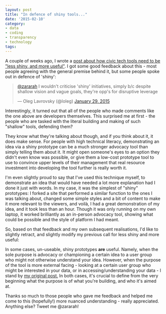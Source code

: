 ```yaml
---
layout: post
title: "In defence of shiny tools..."
date: '2015-02-10'
category:
- data
- coding
- transparency
- technology
tags:
---
```


A couple of weeks ago, I wrote a [post about how civic tech tools need to be "less shiny, and more useful"](http://zararah.net/blog/2015/01/25/developing-tech-tools/). I got some good feedback about this - most people agreeing with the general premise behind it, but some people spoke out in defence of 'shiny': 

<!--more--> 

<blockquote class="twitter-tweet" data-partner="tweetdeck"><p><a href="https://twitter.com/zararah">@zararah</a> I wouldn&#39;t criticise &#39;shiny&#39; initiatives, simply b/c despite shallow vision and vague goals, they&#39;re opp&#39;s for disruptive leverage</p>&mdash; Oleg Lavrovsky (@loleg) <a href="https://twitter.com/loleg/status/560772717121916928">January 29, 2015</a></blockquote>
<script async src="//platform.twitter.com/widgets.js" charset="utf-8"></script>

Interestingly, it turned out that all of the people who made comments like the one above are developers themselves. This surprised me at first - the people who are tasked with the literal building and making of such "shallow" tools, defending them?

They know what they're talking about though, and if you think about it, it does make sense. For people with high technical literacy, demonstrating an idea via a shiny prototype can be a much stronger advocacy tool than simply telling them about it. It might open someone's eyes to an option they didn't even know was possible, or give them a low-cost prototype tool to use to convince upper levels of their management that real resource investment into developing the tool further is really worth it. 

I'm even slightly proud to say that I've used this technique myself, to demonstrate an idea that would have needed a lot more explanation had I done it just with words. In my case, it was the simplest of "shiny" prototypes: I forked a site that performed a similar function to the ones I was talking about, changed some simple styles and a bit of content to make it more relevant to the viewers, and voilà, I had a great demonstration of my idea, and it took less than an hour. Though it was only running on my own laptop, it worked brilliantly as an in-person advocacy tool, showing what could be possible and the style of platform I had meant.

So, based on that feedback and my own subsequent realisations, I'd like to slightly retract, and slightly modify my previous call for less shiny and more useful: 

In some cases, un-useable, shiny prototypes **are** useful. Namely, when the sole purpose is advocacy or championing a certain idea to a user group who might not otherwise understand your idea. However, when the purpose of the tool is more external facing - looking at a certain user group who might be interested in your data, or in accessing/understanding your data - I stand by [my original post.](http://zararah.net/blog/2015/01/25/developing-tech-tools/) In both cases, it's crucial to define from the very beginning what the purpose is of what you're building, and who it's aimed at.

Thanks so much to those people who gave me feedback and helped me come to this (hopefully!) more nuanced understanding - really appreciated. Anything else? Tweet me @zararah!





